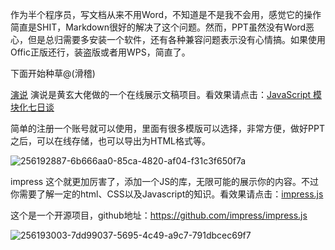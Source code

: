作为半个程序员，写文档从来不用Word，不知道是不是我不会用，感觉它的操作简直是SHIT，Markdown很好的解决了这个问题。然而，PPT虽然没有Word恶心，但是总归需要多安装一个软件，还有各种兼容问题表示没有心情搞。如果使用Offic正版还行，装盗版或者用WPS，简直了。

下面开始种草@(滑稽)

[演说](https://yanshuo.io/)
演说是黄玄大佬做的一个在线展示文稿项目。看效果请点击：[JavaScript 模块化七日谈](http://huangxuan.me/js-module-7day/)

简单的注册一个账号就可以使用，里面有很多模版可以选择，非常方便，做好PPT之后，可以在线存储，也可以导出为HTML格式等。

![256192887-6b666aa0-85ca-4820-af04-f31c3f650f7a](https://github.com/shadowgarden1314/issueblog/assets/131418013/cda9f543-6178-4553-a410-f251069af213)


impress
这个就更加厉害了，添加一个JS的库，无限可能的展示你的内容。不过你需要了解一定的html、CSS以及Javascript的知识。看效果请点击：[impress.js](http://impress.github.io/impress.js/)

这个是一个开源项目，github地址：https://github.com/impress/impress.js

![256193003-7dd99037-5695-4c49-a9c7-791dbcec69f7](https://github.com/shadowgarden1314/issueblog/assets/131418013/9c68f598-2d6d-42cc-ae47-ecf83833c554)

